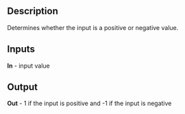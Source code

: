 ## Description
Determines whether the input is a positive or negative value.

## Inputs
**In** - input value

## Output
**Out** - 1 if the input is positive and -1 if the input is negative